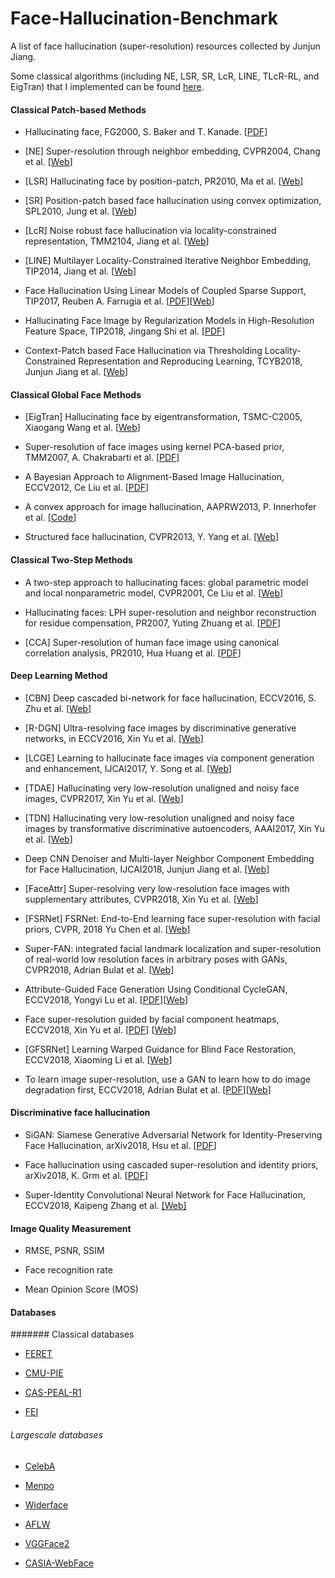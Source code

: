 # Face-Hallucination-Benchmark
A list of face hallucination (super-resolution) resources collected by Junjun Jiang.

Some classical algorithms (including NE, LSR, SR, LcR, LINE, TLcR-RL, and EigTran) that I
implemented can be found [here](https://github.com/junjun-jiang/TLcR-RL).



#### Classical Patch-based Methods

-   Hallucinating face, FG2000, S. Baker and T. Kanade.
    [[PDF](https://ieeexplore.ieee.org/stamp/stamp.jsp?tp=&arnumber=840616)]

-   [NE] Super-resolution through neighbor embedding, CVPR2004, Chang et al.
    [[Web](https://github.com/junjun-jiang/TLcR-RL)]

-   [LSR] Hallucinating face by position-patch, PR2010, Ma et al.
    [[Web](https://github.com/junjun-jiang/TLcR-RL)]

-   [SR] Position-patch based face hallucination using convex optimization,
    SPL2010, Jung et al. [[Web](https://github.com/junjun-jiang/TLcR-RL)]

-   [LcR] Noise robust face hallucination via locality-constrained
    representation, TMM2104, Jiang et al.
    [[Web](https://github.com/junjun-jiang)]

-   [LINE] Multilayer Locality-Constrained Iterative Neighbor Embedding,
    TIP2014, Jiang et al. [[Web](https://github.com/junjun-jiang)]

-   Face Hallucination Using Linear Models of Coupled Sparse Support, TIP2017,
    Reuben A. Farrugia et al.
    [[PDF](https://ieeexplore.ieee.org/document/7953547/)][[Web](https://www.um.edu.mt/staff/reuben.farrugia)]

-   Hallucinating Face Image by Regularization Models in High-Resolution Feature
    Space, TIP2018, Jingang Shi et al.
    [[PDF](https://ieeexplore.ieee.org/stamp/stamp.jsp?tp=&arnumber=8310603)]
    
-   Context-Patch based Face Hallucination via Thresholding Locality-Constrained Representation and Reproducing Learning, TCYB2018, Junjun Jiang et al. [[Web](https://github.com/junjun-jiang/TLcR-RL)]

#### Classical Global Face Methods

-   [EigTran] Hallucinating face by eigentransformation, TSMC-C2005, Xiaogang
    Wang et al. [[Web](https://github.com/junjun-jiang/TLcR-RL)]

-   Super-resolution of face images using kernel PCA-based prior, TMM2007, A.
    Chakrabarti et al. [[PDF](http://ieeexplore.ieee.org/document/4202583/)]

-   A Bayesian Approach to Alignment-Based Image Hallucination, ECCV2012, Ce Liu
    et al.
    [[PDF](https://people.csail.mit.edu/celiu/pdfs/ECCV12-ImageHallucination.pdf)]

-   A convex approach for image hallucination, AAPRW2013, P. Innerhofer et al.
    [[Code](http://www.escience.cn/system/file?fileId=88901)]

-   Structured face hallucination, CVPR2013, Y. Yang et al.
    [[Web](https://eng.ucmerced.edu/people/cyang35/CVPR13/CVPR13.html)]

#### Classical Two-Step Methods

-   A two-step approach to hallucinating faces: global parametric model and
    local nonparametric model, CVPR2001, Ce Liu et al.
    [[Web](https://people.csail.mit.edu/celiu/FaceHallucination/fh.html)]

-   Hallucinating faces: LPH super-resolution and neighbor reconstruction for
    residue compensation, PR2007, Yuting Zhuang et al.
    [[PDF](https://www.sciencedirect.com/science/article/pii/S0031320307001355)]

-   [CCA] Super-resolution of human face image using canonical correlation
    analysis, PR2010, Hua Huang et al.
    [[PDF](https://www.sciencedirect.com/science/article/pii/S0031320310000853)]

#### Deep Learning Method

-   [CBN] Deep cascaded bi-network for face hallucination, ECCV2016, S. Zhu et
    al. [[Web](https://github.com/Liusifei/ECCV16-CBN)]

-   [R-DGN] Ultra-resolving face images by discriminative generative networks,
    in ECCV2016, Xin Yu et al. [[Web](https://github.com/XinYuANU)]

-   [LCGE] Learning to hallucinate face images via component generation and
    enhancement, IJCAI2017, Y. Song et al.
    [[Web](http://www.cs.cityu.edu.hk/~yibisong/)]

-   [TDAE] Hallucinating very low-resolution unaligned and noisy face images,
    CVPR2017, Xin Yu et al. [[Web](https://github.com/XinYuANU)]

-   [TDN] Hallucinating very low-resolution unaligned and noisy face images by
    transformative discriminative autoencoders, AAAI2017, Xin Yu et al.
    [[Web](https://github.com/XinYuANU)]

-   Deep CNN Denoiser and Multi-layer Neighbor Component Embedding for Face Hallucination, IJCAI2018, Junjun Jiang et al.
    [[Web](https://github.com/junjun-jiang/IJCAI-18)]
    
-   [FaceAttr] Super-resolving very low-resolution face images with
    supplementary attributes, CVPR2018, Xin Yu et al.
    [[Web](https://github.com/XinYuANU)]

-   [FSRNet] FSRNet: End-to-End learning face super-resolution with facial
    priors, CVPR, 2018 Yu Chen et al. [[Web](https://github.com/tyshiwo/FSRNet)]

-   Super-FAN: integrated facial landmark localization and super-resolution of
    real-world low resolution faces in arbitrary poses with GANs, CVPR2018,
    Adrian Bulat et al. [[Web](https://github.com/1adrianb)]

-   Attribute-Guided Face Generation Using Conditional CycleGAN, ECCV2018,
    Yongyi Lu et al.
    [[PDF](https://arxiv.org/pdf/1705.09966.pdf)][[Web](http://www.cse.ust.hk/~yluaw/)]

-   Face super-resolution guided by facial component heatmaps, ECCV2018, Xin Yu
    et al.
    [[PDF](https://ivul.kaust.edu.sa/Documents/Publications/2018/Face%20Super%20resolution%20Guided%20by%20Facial%20Component%20Heatmaps.pdf)]
    [[Web](https://github.com/XinYuANU)]

-   [GFSRNet] Learning Warped Guidance for Blind Face Restoration, ECCV2018,
    Xiaoming Li et al. [[Web](https://github.com/csxmli2016/GFRNet)]

-   To learn image super-resolution, use a GAN to learn how to do image
    degradation first, ECCV2018, Adrian Bulat et al.
    [[PDF](https://arxiv.org/abs/1807.11458)][[Web](https://www.adrianbulat.com/)]

#### Discriminative face hallucination

-   SiGAN: Siamese Generative Adversarial Network for Identity-Preserving Face
    Hallucination, arXiv2018, Hsu et al.
    [[PDF](https://arxiv.org/pdf/1807.08370)]

-   Face hallucination using cascaded super-resolution and identity priors,
    arXiv2018, K. Grm et al. [[PDF](https://arxiv.org/pdf/1805.10938)]

-   Super-Identity Convolutional Neural Network for Face Hallucination,
    ECCV2018, Kaipeng Zhang et al. [[Web]](http://kpzhang93.github.io/)

#### Image Quality Measurement

-   RMSE, PSNR, SSIM

-   Face recognition rate

-   Mean Opinion Score (MOS)

#### Databases

####### Classical databases

-   [FERET](http://www.nist.gov/itl/iad/ig/colorferet.cfm)

-   [CMU-PIE](http://www.cs.cmu.edu/afs/cs/project/PIE/MultiPie/Multi-Pie/Home.html)

-   [CAS-PEAL-R1](http://www.jdl.ac.cn/peal/JDL-PEAL-Release.htm)

-   [FEI](https://fei.edu.br/~cet/facedatabase.html)

###### Largescale databases

-   [CelebA](http://mmlab.ie.cuhk.edu.hk/projects/CelebA.html)

-   [Menpo](https://www.menpo.org/)

-   [Widerface](http://mmlab.ie.cuhk.edu.hk/projects/WIDERFace/)

-   [AFLW](https://www.tugraz.at/institute/icg/research/team-bischof/lrs/downloads/aflw/)

-   [VGGFace2](https://arxiv.org/abs/1710.08092)

-   [CASIA-WebFace](http://www.cbsr.ia.ac.cn/english/CASIA-WebFace-Database.html)

